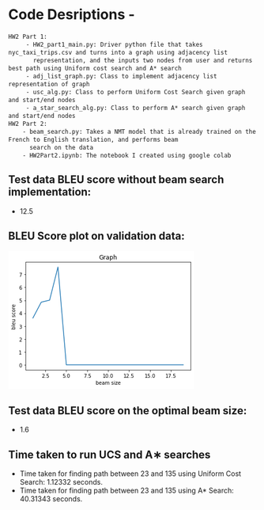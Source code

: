 # Code Desriptions - 
    HW2 Part 1:
         - HW2_part1_main.py: Driver python file that takes nyc_taxi_trips.csv and turns into a graph using adjacency list 
           representation, and the inputs two nodes from user and returns best path using Uniform cost search and A* search
         - adj_list_graph.py: Class to implement adjacency list representation of graph
         - usc_alg.py: Class to perform Uniform Cost Search given graph and start/end nodes
         - a_star_search_alg.py: Class to perform A* search given graph and start/end nodes
    HW2 Part 2: 
        - beam_search.py: Takes a NMT model that is already trained on the French to English translation, and performs beam
          search on the data
        - HW2Part2.ipynb: The notebook I created using google colab

## Test data BLEU score without beam search implementation:
- 12.5

## BLEU Score plot on validation data: 
![Beam Search Grpaph](beam_search_graph.png?raw=true "Beam Search Graph")

## Test data BLEU score on the optimal beam size: 
 - 1.6

## Time taken to run UCS and A∗ searches

- Time taken for finding path between 23 and 135 using Uniform Cost Search: 1.12332 seconds.
- Time taken for finding path between 23 and 135 using A* Search: 40.31343 seconds.
